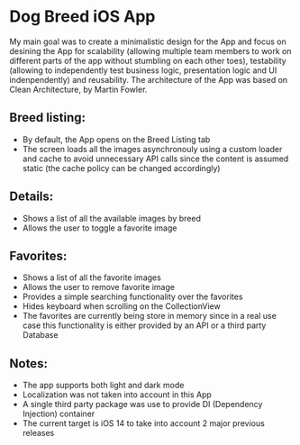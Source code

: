 # Dog Breed iOS App

My main goal was to create a minimalistic design for the App and focus on desining the App for scalability (allowing multiple team members to work on different parts of the app without stumbling on each other toes), testability (allowing to independently test business logic, presentation logic and UI indenpendently) and reusability. The architecture of the App was based on Clean Architecture, by Martin Fowler.

## Breed listing:

* By default, the App opens on the Breed Listing tab
* The screen loads all the images asynchronouly using a custom loader and cache to avoid unnecessary API calls since the content is assumed static (the cache policy can be changed accordingly)

## Details:

* Shows a list of all the available images by breed
* Allows the user to toggle a favorite image

## Favorites:

* Shows a list of all the favorite images
* Allows the user to remove favorite image
* Provides a simple searching functionality over the favorites
* Hides keyboard when scrolling on the CollectionView
* The favorites are currently being store in memory since in a real use case this functionality is either provided by an API or a third party Database

## Notes:
* The app supports both light and dark mode
* Localization was not taken into account in this App
* A single third party package was use to provide DI (Dependency Injection) container
* The current target is iOS 14 to take into account 2 major previous releases
